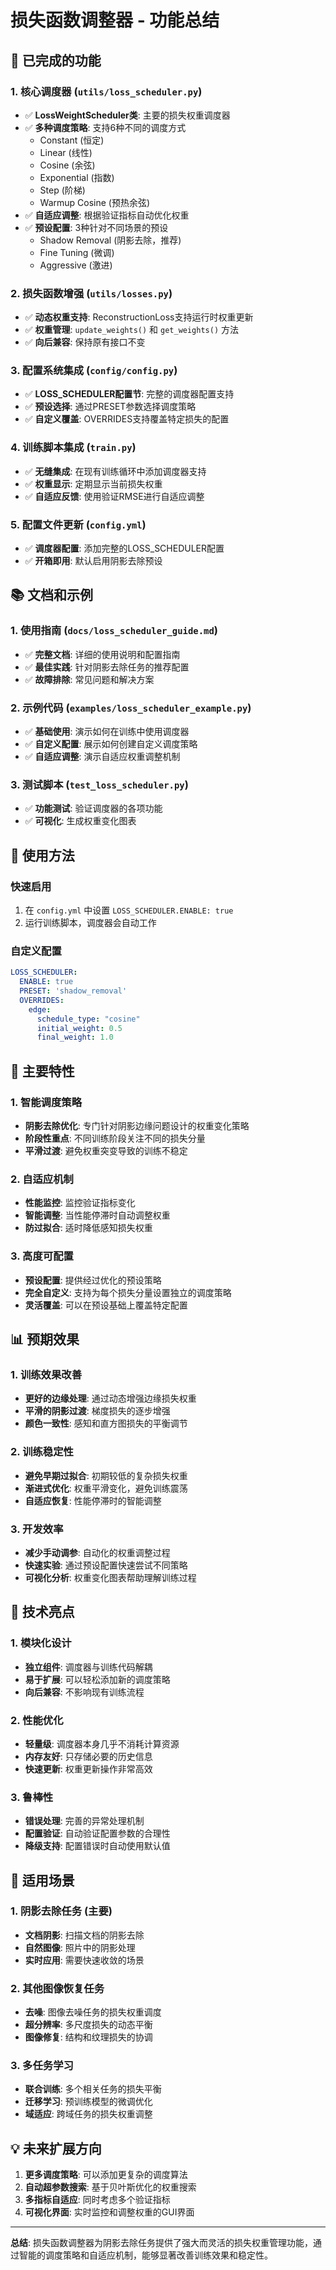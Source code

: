 # 损失函数调整器 - 功能总结

## 🎯 已完成的功能

### 1. 核心调度器 (`utils/loss_scheduler.py`)
- ✅ **LossWeightScheduler类**: 主要的损失权重调度器
- ✅ **多种调度策略**: 支持6种不同的调度方式
  - Constant (恒定)
  - Linear (线性)
  - Cosine (余弦)
  - Exponential (指数)
  - Step (阶梯)
  - Warmup Cosine (预热余弦)
- ✅ **自适应调整**: 根据验证指标自动优化权重
- ✅ **预设配置**: 3种针对不同场景的预设
  - Shadow Removal (阴影去除，推荐)
  - Fine Tuning (微调)
  - Aggressive (激进)

### 2. 损失函数增强 (`utils/losses.py`)
- ✅ **动态权重支持**: ReconstructionLoss支持运行时权重更新
- ✅ **权重管理**: `update_weights()` 和 `get_weights()` 方法
- ✅ **向后兼容**: 保持原有接口不变

### 3. 配置系统集成 (`config/config.py`)
- ✅ **LOSS_SCHEDULER配置节**: 完整的调度器配置支持
- ✅ **预设选择**: 通过PRESET参数选择调度策略
- ✅ **自定义覆盖**: OVERRIDES支持覆盖特定损失的配置

### 4. 训练脚本集成 (`train.py`)
- ✅ **无缝集成**: 在现有训练循环中添加调度器支持
- ✅ **权重显示**: 定期显示当前损失权重
- ✅ **自适应反馈**: 使用验证RMSE进行自适应调整

### 5. 配置文件更新 (`config.yml`)
- ✅ **调度器配置**: 添加完整的LOSS_SCHEDULER配置
- ✅ **开箱即用**: 默认启用阴影去除预设

## 📚 文档和示例

### 1. 使用指南 (`docs/loss_scheduler_guide.md`)
- ✅ **完整文档**: 详细的使用说明和配置指南
- ✅ **最佳实践**: 针对阴影去除任务的推荐配置
- ✅ **故障排除**: 常见问题和解决方案

### 2. 示例代码 (`examples/loss_scheduler_example.py`)
- ✅ **基础使用**: 演示如何在训练中使用调度器
- ✅ **自定义配置**: 展示如何创建自定义调度策略
- ✅ **自适应调整**: 演示自适应权重调整机制

### 3. 测试脚本 (`test_loss_scheduler.py`)
- ✅ **功能测试**: 验证调度器的各项功能
- ✅ **可视化**: 生成权重变化图表

## 🚀 使用方法

### 快速启用
1. 在 `config.yml` 中设置 `LOSS_SCHEDULER.ENABLE: true`
2. 运行训练脚本，调度器会自动工作

### 自定义配置
```yaml
LOSS_SCHEDULER:
  ENABLE: true
  PRESET: 'shadow_removal'
  OVERRIDES:
    edge:
      schedule_type: "cosine"
      initial_weight: 0.5
      final_weight: 1.0
```

## 🎨 主要特性

### 1. 智能调度策略
- **阴影去除优化**: 专门针对阴影边缘问题设计的权重变化策略
- **阶段性重点**: 不同训练阶段关注不同的损失分量
- **平滑过渡**: 避免权重突变导致的训练不稳定

### 2. 自适应机制
- **性能监控**: 监控验证指标变化
- **智能调整**: 当性能停滞时自动调整权重
- **防过拟合**: 适时降低感知损失权重

### 3. 高度可配置
- **预设配置**: 提供经过优化的预设策略
- **完全自定义**: 支持为每个损失分量设置独立的调度策略
- **灵活覆盖**: 可以在预设基础上覆盖特定配置

## 📊 预期效果

### 1. 训练效果改善
- **更好的边缘处理**: 通过动态增强边缘损失权重
- **平滑的阴影过渡**: 梯度损失的逐步增强
- **颜色一致性**: 感知和直方图损失的平衡调节

### 2. 训练稳定性
- **避免早期过拟合**: 初期较低的复杂损失权重
- **渐进式优化**: 权重平滑变化，避免训练震荡
- **自适应恢复**: 性能停滞时的智能调整

### 3. 开发效率
- **减少手动调参**: 自动化的权重调整过程
- **快速实验**: 通过预设配置快速尝试不同策略
- **可视化分析**: 权重变化图表帮助理解训练过程

## 🔧 技术亮点

### 1. 模块化设计
- **独立组件**: 调度器与训练代码解耦
- **易于扩展**: 可以轻松添加新的调度策略
- **向后兼容**: 不影响现有训练流程

### 2. 性能优化
- **轻量级**: 调度器本身几乎不消耗计算资源
- **内存友好**: 只存储必要的历史信息
- **快速更新**: 权重更新操作非常高效

### 3. 鲁棒性
- **错误处理**: 完善的异常处理机制
- **配置验证**: 自动验证配置参数的合理性
- **降级支持**: 配置错误时自动使用默认值

## 🎯 适用场景

### 1. 阴影去除任务 (主要)
- **文档阴影**: 扫描文档的阴影去除
- **自然图像**: 照片中的阴影处理
- **实时应用**: 需要快速收敛的场景

### 2. 其他图像恢复任务
- **去噪**: 图像去噪任务的损失权重调度
- **超分辨率**: 多尺度损失的动态平衡
- **图像修复**: 结构和纹理损失的协调

### 3. 多任务学习
- **联合训练**: 多个相关任务的损失平衡
- **迁移学习**: 预训练模型的微调优化
- **域适应**: 跨域任务的损失权重调整

## 💡 未来扩展方向

1. **更多调度策略**: 可以添加更复杂的调度算法
2. **自动超参数搜索**: 基于贝叶斯优化的权重搜索
3. **多指标自适应**: 同时考虑多个验证指标
4. **可视化界面**: 实时监控和调整权重的GUI界面

---

**总结**: 损失函数调整器为阴影去除任务提供了强大而灵活的损失权重管理功能，通过智能的调度策略和自适应机制，能够显著改善训练效果和稳定性。